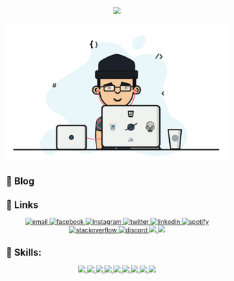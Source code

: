 <p align="center">
 <img src="https://readme-typing-svg.herokuapp.com?font=Fira+Code&size=25&duration=5015&pause=982&width=900&height=100&lines=Hello%2C+how+are+you%2C+my+name+is+Donyor%2C+how+can+I+help+you%3F"/>
</p>

<p align="center">
  <img src="./donyottech.gif">
</p>

## :memo: Blog

## :link: Links

<p align="center">  
<a href="mailto:rakhmatullayevdonyor@gmail.com">
<img src="https://img.icons8.com/color/96/000000/gmail.png" alt="email"/>
</a>
<a href="https://www.facebook.com/DonyorRakhmatullaev/">
<img src="https://img.icons8.com/color/96/000000/facebook.png" alt="facebook"/>
</a>
<a href="https://www.instagram.com/donyor_rakhmatullaev/">
<img src="https://img.icons8.com/color/96/000000/instagram-new.png" alt="instagram"/>
</a>
<a href="https://twitter.com/uzbone96">
<img src="https://img.icons8.com/color/96/000000/twitter-squared.png" alt="twitter"/>
</a>
<a href="https://www.linkedin.com/in/donyor-rakhmatullaev-67b51b203/">
<img src="https://img.icons8.com/color/96/000000/linkedin.png" alt="linkedin"/>
</a>
<a href="https://open.spotify.com/user/uzbone96">
<img src="https://img.icons8.com/color/96/000000/spotify--v1.png" alt="spotify"/>
</a>
<a href="https://stackoverflow.com/users/16670404/donyor-rakhmatullaev">
<img src="https://img.icons8.com/color/96/000000/stackoverflow.png" alt="stackoverflow"/>
</a>
<a href="https://discord.gg/Donyor#9385">
<img src="https://img.icons8.com/color/96/000000/discord-logo.png" alt="discord"/>
</a>
<a href="https://t.me/donyor_rakhmatullaev">
<img src="https://img.icons8.com/color/96/000000/telegram-app--v1.png"/>
</a>
<a href="https://leetcode.com/MrDonyor/">
<img src="https://img.icons8.com/external-tal-revivo-shadow-tal-revivo/96/000000/external-level-up-your-coding-skills-and-quickly-land-a-job-logo-shadow-tal-revivo.png"/>
</a>
</p>

## :memo: Skills:

<p align="center">
  <a href="">
    <img src="https://img.icons8.com/color/48/000000/html-5.png"/>
  </a>
  <a href="">
    <img src="https://img.icons8.com/color/48/000000/css3.png"/>
  </a>
   <a href="">
    <img src="https://img.icons8.com/color/48/000000/sass.png"/>
  </a>
   <a href="">
   <img src="https://img.icons8.com/color/48/000000/tailwindcss.png"/>
  </a>
   <a href="">
    <img src="https://img.icons8.com/color/48/000000/bootstrap.png"/>
  </a>
  <a href="">
    <img src="https://img.icons8.com/color/48/000000/javascript--v1.png"/>
  </a>
  <a href="">
    <img src="https://img.icons8.com/external-tal-revivo-shadow-tal-revivo/48/000000/external-vuejs-an-open-source-javascript-framework-for-building-user-interfaces-and-single-page-applications-logo-shadow-tal-revivo.png"/>
  </a>
   <a href="">
    <img src="https://img.icons8.com/color/48/000000/react-native.png"/>
  </a>
   <a href="">
    <img src="https://img.icons8.com/color/48/000000/git.png"/>
  </a>
</p>
